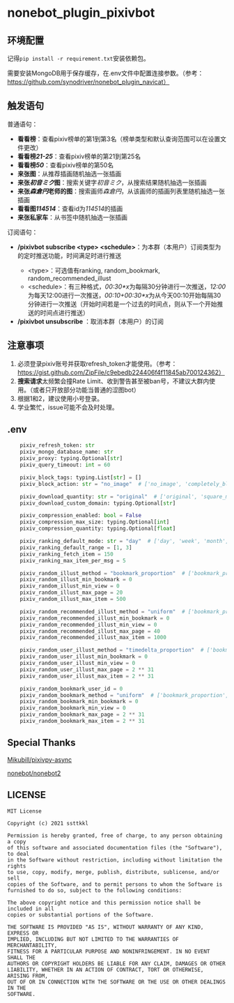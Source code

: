 nonebot_plugin_pixivbot
=====

## 环境配置

记得`pip install -r requirement.txt`安装依赖包。

需要安装MongoDB用于保存缓存，在.env文件中配置连接参数。（参考：https://github.com/synodriver/nonebot_plugin_navicat）


## 触发语句

普通语句：

- **看看榜**：查看pixiv榜单的第1到第3名（榜单类型和默认查询范围可以在设置文件更改）
- **看看榜*21-25***：查看pixiv榜单的第21到第25名
- **看看榜*50***：查看pixiv榜单的第50名
- **来张图**：从推荐插画随机抽选一张插画
- **来张*初音ミク*图**：搜索关键字*初音ミク*，从搜索结果随机抽选一张插画
- **来张*森倉円*老师的图**：搜索画师*森倉円*，从该画师的插画列表里随机抽选一张插画
- **看看图*114514***：查看id为*114514*的插画
- **来张私家车**：从书签中随机抽选一张插画

订阅语句：

- **/pixivbot subscribe \<type\> \<schedule\>**：为本群（本用户）订阅类型为<type>的定时推送功能，时间满足<schedule>时进行推送
    - \<type\>：可选值有ranking, random_bookmark, random_recommended_illust
    - \<schedule\>：有三种格式，*00:30\*x*为每隔30分钟进行一次推送，*12:00*为每天12:00进行一次推送，*00:10+00:30\*x*为从今天00:10开始每隔30分钟进行一次推送（开始时间若是一个过去的时间点，则从下一个开始推送的时间点进行推送）
- **/pixivbot unsubscribe <type>**：取消本群（本用户）的订阅

## 注意事项

1. 必须登录pixiv账号并获取refresh_token才能使用。（参考：https://gist.github.com/ZipFile/c9ebedb224406f4f11845ab700124362）
2. **搜索请求**太频繁会撞Rate Limit、收到警告甚至被ban号，不建议大群内使用。（或者只开放部分功能当普通的涩图bot）
3. 根据1和2，建议使用小号登录。
4. 学业繁忙，issue可能不会及时处理。

## .env

```python
    pixiv_refresh_token: str
    pixiv_mongo_database_name: str
    pixiv_proxy: typing.Optional[str]
    pixiv_query_timeout: int = 60

    pixiv_block_tags: typing.List[str] = []
    pixiv_block_action: str = "no_image"  # ['no_image', 'completely_block', 'no_reply']

    pixiv_download_quantity: str = "original"  # ['original', 'square_medium', 'medium', 'large']
    pixiv_download_custom_domain: typing.Optional[str]

    pixiv_compression_enabled: bool = False
    pixiv_compression_max_size: typing.Optional[int]
    pixiv_compression_quantity: typing.Optional[float]

    pixiv_ranking_default_mode: str = "day"  # ['day', 'week', 'month', 'day_male', 'day_female', 'week_original', 'week_rookie', 'day_manga']
    pixiv_ranking_default_range = [1, 3]
    pixiv_ranking_fetch_item = 150
    pixiv_ranking_max_item_per_msg = 5

    pixiv_random_illust_method = "bookmark_proportion"  # ['bookmark_proportion', 'view_proportion', 'timedelta_proportion', 'uniform']
    pixiv_random_illust_min_bookmark = 0
    pixiv_random_illust_min_view = 0
    pixiv_random_illust_max_page = 20
    pixiv_random_illust_max_item = 500

    pixiv_random_recommended_illust_method = "uniform"  # ['bookmark_proportion', 'view_proportion', 'timedelta_proportion', 'uniform']
    pixiv_random_recommended_illust_min_bookmark = 0
    pixiv_random_recommended_illust_min_view = 0
    pixiv_random_recommended_illust_max_page = 40
    pixiv_random_recommended_illust_max_item = 1000

    pixiv_random_user_illust_method = "timedelta_proportion"  # ['bookmark_proportion', 'view_proportion', 'timedelta_proportion', 'uniform']
    pixiv_random_user_illust_min_bookmark = 0
    pixiv_random_user_illust_min_view = 0
    pixiv_random_user_illust_max_page = 2 ** 31
    pixiv_random_user_illust_max_item = 2 ** 31

    pixiv_random_bookmark_user_id = 0
    pixiv_random_bookmark_method = "uniform"  # ['bookmark_proportion', 'view_proportion', 'timedelta_proportion', 'uniform']
    pixiv_random_bookmark_min_bookmark = 0
    pixiv_random_bookmark_min_view = 0
    pixiv_random_bookmark_max_page = 2 ** 31
    pixiv_random_bookmark_max_item = 2 ** 31
```

## Special Thanks

[Mikubill/pixivpy-async](https://github.com/Mikubill/pixivpy-async)

[nonebot/nonebot2](https://github.com/nonebot/nonebot2)


## LICENSE

```
MIT License

Copyright (c) 2021 ssttkkl

Permission is hereby granted, free of charge, to any person obtaining a copy
of this software and associated documentation files (the "Software"), to deal
in the Software without restriction, including without limitation the rights
to use, copy, modify, merge, publish, distribute, sublicense, and/or sell
copies of the Software, and to permit persons to whom the Software is
furnished to do so, subject to the following conditions:

The above copyright notice and this permission notice shall be included in all
copies or substantial portions of the Software.

THE SOFTWARE IS PROVIDED "AS IS", WITHOUT WARRANTY OF ANY KIND, EXPRESS OR
IMPLIED, INCLUDING BUT NOT LIMITED TO THE WARRANTIES OF MERCHANTABILITY,
FITNESS FOR A PARTICULAR PURPOSE AND NONINFRINGEMENT. IN NO EVENT SHALL THE
AUTHORS OR COPYRIGHT HOLDERS BE LIABLE FOR ANY CLAIM, DAMAGES OR OTHER
LIABILITY, WHETHER IN AN ACTION OF CONTRACT, TORT OR OTHERWISE, ARISING FROM,
OUT OF OR IN CONNECTION WITH THE SOFTWARE OR THE USE OR OTHER DEALINGS IN THE
SOFTWARE.

```